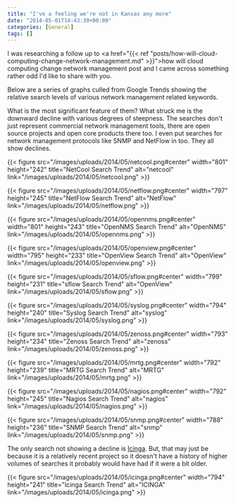 ```yaml
---
title: "I've a feeling we're not in Kansas any more"
date: "2014-05-01T14:43:30+00:00"
categories: [General]
tags: []
---
```


I was researching a follow up to <a href="{{< ref "posts/how-will-cloud-computing-change-network-management.md" >}}">how will cloud computing change network management</a> post and I came across something rather odd I'd like to share with you.

Below are a series of graphs culled from Google Trends showing the relative search levels of various network management related keywords.

What is the most significant feature of them? What struck me is the downward decline with various degrees of steepness. The searches don't just represent commercial network management tools, there are open source projects and open core products there too. I even put searches for network management protocols like SNMP and NetFlow in too. They all show declines.

{{< figure src="/images/uploads/2014/05/netcool.png#center" width="801" height="242" title="NetCool Search Trend" alt="netcool" link="/images/uploads/2014/05/netcool.png" >}}

{{< figure src="/images/uploads/2014/05/netflow.png#center" width="797" height="245" title="NetFlow Search Trend" alt="NetFlow" link="/images/uploads/2014/05/netflow.png" >}}

{{< figure src="/images/uploads/2014/05/opennms.png#center" width="801" height="243" title="OpenNMS Search Trend" alt="OpenNMS" link="/images/uploads/2014/05/opennms.png" >}}

{{< figure src="/images/uploads/2014/05/openview.png#center" width="795" height="233" title="OpenView Search Trend" alt="OpenView" link="/images/uploads/2014/05/openview.png" >}}

{{< figure src="/images/uploads/2014/05/sflow.png#center" width="799" height="231" title="sflow Search Trend" alt="OpenView" link="/images/uploads/2014/05/sflow.png" >}}

{{< figure src="/images/uploads/2014/05/syslog.png#center" width="794" height="240" title="Syslog Search Trend" alt="syslog" link="/images/uploads/2014/05/syslog.png" >}}

{{< figure src="/images/uploads/2014/05/zenoss.png#center" width="793" height="234" title="Zenoss Search Trend" alt="zenoss" link="/images/uploads/2014/05/zenoss.png" >}}

{{< figure src="/images/uploads/2014/05/mrtg.png#center" width="792" height="239" title="MRTG Search Trend" alt="MRTG" link="/images/uploads/2014/05/mrtg.png" >}}

{{< figure src="/images/uploads/2014/05/nagios.png#center" width="792" height="245" title="Nagios Search Trend" alt="nagios" link="/images/uploads/2014/05/nagios.png" >}}

{{< figure src="/images/uploads/2014/05/snmp.png#center" width="788" height="236" title="SNMP Search Trend" alt="snmp" link="/images/uploads/2014/05/snmp.png" >}}

The only search not showing a decline is <a href="http://www.icinga.org/">Icinga</a>. But, that may just be because it is a relatively recent project so it doesn't have a history of higher volumes of searches it probably would have had if it were a bit older.

{{< figure src="/images/uploads/2014/05/icinga.png#center" width="794" height="241" title="Icinga Search Trend" alt="ICINGA" link="/images/uploads/2014/05/icinga.png" >}}
